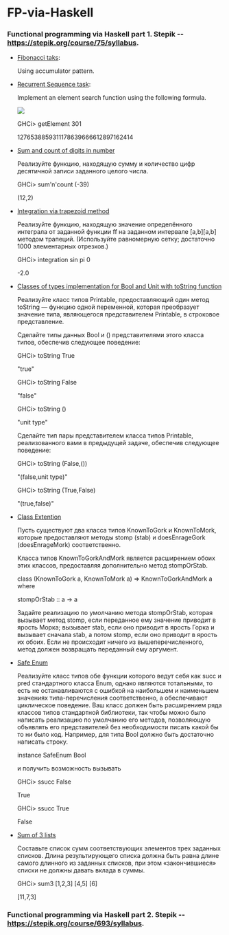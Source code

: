 # FP-via-Haskell
### Functional programming via Haskell part 1. Stepik -- https://stepik.org/course/75/syllabus.

* [Fibonacci taks](Part1/Fibonacci.hs):

  Using accumulator pattern.

* [Recurrent Sequence task](Part1/RecurrentSequence.hs):
  
  Implement an element search function using the following formula. 
  
  <img src="https://render.githubusercontent.com/render/math?math=a_0 = 1, a_1 = 2, a_2 = 3, a_{k %2B 3} = a_{k %2B 2} %2B a_{k %2B 1} - 2a_k">
  
  GHCi> getElement 301
  
  1276538859311178639666612897162414

* [Sum and count of digits in number](Part1/SumAndCountOfDigits.hs)

  Реализуйте функцию, находящую сумму и количество цифр десятичной записи заданного целого числа.
  
  GHCi> sum'n'count (-39)
  
  (12,2)

* [Integration via trapezoid method](Part1/Integration.hs)

  Реализуйте функцию, находящую значение определённого интеграла от заданной функции ff на заданном интервале [a,b][a,b] методом трапеций. (Используйте равномерную сетку; достаточно 1000 элементарных отрезков.)
   
  GHCi> integration sin pi 0
  
  -2.0

* [Classes of types implementation for Bool and Unit with toString function](Part1/ClassesOfTypes.hs)

  Реализуйте класс типов Printable, предоставляющий один метод toString — функцию одной переменной, которая преобразует значение типа, являющегося представителем Printable, в строковое представление.
 
  Сделайте типы данных Bool и () представителями этого класса типов, обеспечив следующее поведение:

  GHCi> toString True

  "true"

  GHCi> toString False

  "false"

  GHCi> toString ()

  "unit type"

  Сделайте тип пары представителем класса типов Printable, реализованного вами в предыдущей задаче, обеспечив следующее поведение:

  GHCi> toString (False,())

  "(false,unit type)"

  GHCi> toString (True,False)

  "(true,false)"

* [Class Extention](Part1/GorkMork.hs)

  Пусть существуют два класса типов KnownToGork и KnownToMork, которые предоставляют методы stomp (stab) и doesEnrageGork (doesEnrageMork) соответственно.

  Класса типов KnownToGorkAndMork является расширением обоих этих классов, предоставляя дополнительно метод stompOrStab.

  class (KnownToGork a, KnownToMork a) => KnownToGorkAndMork a where

    stompOrStab :: a -> a

  Задайте реализацию по умолчанию метода stompOrStab, которая вызывает метод stomp, если переданное ему значение приводит в ярость Морка; вызывает stab, если оно приводит в ярость Горка и вызывает сначала stab, а потом stomp, если оно приводит в ярость их обоих. Если не происходит ничего из вышеперечисленного, метод должен возвращать переданный ему аргумент.

* [Safe Enum](Part1/TypeClassSafeEnum.hs)

  Реализуйте класс типов обе функции которого ведут себя как succ и pred стандартного класса Enum, однако являются тотальными, то есть не останавливаются с ошибкой на наибольшем и наименьшем значениях типа-перечисления соответственно, а обеспечивают циклическое поведение. Ваш класс должен быть расширением ряда классов типов стандартной библиотеки, так чтобы можно было написать реализацию по умолчанию его методов, позволяющую объявлять его представителей без необходимости писать какой бы то ни было код. Например, для типа Bool должно быть достаточно написать строку.

  instance SafeEnum Bool

  и получить возможность вызывать

  GHCi> ssucc False
  
  True

  GHCi> ssucc True

  False

* [Sum of 3 lists](Part1/Sum3.hs)

  Составьте список сумм соответствующих элементов трех заданных списков. Длина результирующего списка должна быть равна длине самого длинного из заданных списков, при этом «закончившиеся» списки не должны давать вклада в суммы.

  GHCi> sum3 [1,2,3] [4,5] [6]
  
  [11,7,3]

### Functional programming via Haskell part 2. Stepik -- https://stepik.org/course/693/syllabus.
